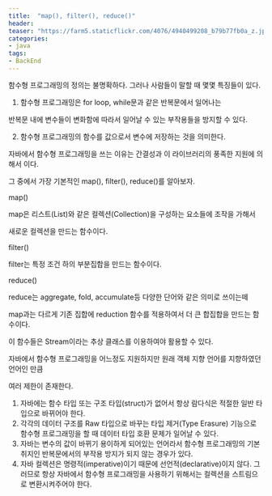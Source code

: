 ```yaml
---
title:  "map(), filter(), reduce()"
header:
teaser: "https://farm5.staticflickr.com/4076/4940499208_b79b77fb0a_z.jpg"
categories:
- java
tags:
- BackEnd
---
```

 함수형 프로그래밍의 정의는 불명확하다. 그러나 사람들이 말할 때 몇몇 특징들이 있다.

 1. 함수형 프로그래밍은 for loop, while문과 같은 반복문에서 일어나는
 
반복문 내에 변수들이 변화함에 따라서 일어날 수 있는 부작용들을 방지할 수 있다.

 2. 함수형 프로그래밍의 함수를 값으로서 변수에 저장하는 것을 의미한다.

자바에서 함수형 프로그래밍을 쓰는 이유는 간결성과 이 라이브러리의 풍족한 지원에 의해서 이다.

그 중에서 가장 기본적인 map(), filter(), reduce()를 알아보자.

map() 
  
  map은 리스트(List)와 같은 컬렉션(Collection)을 구성하는 요소들에 조작을 가해서

새로운 컬렉션을 만드는 함수이다.

filter()

  filter는 특정 조건 하의 부분집합을 만드는 함수이다.

reduce()

  reduce는 aggregate, fold, accumulate등 다양한 단어와 같은 의미로 쓰이는떼

map과는 다르게 기존 집합에 reduction 함수를 적용하여서 더 큰 합집합을 만드는 함수이다.

이 함수들은 Stream이라는 추상 클래스를 이용하여야 활용할 수 있다.


  자바에서 함수형 프로그래밍을 어느정도 지원하지만 원래 객체 지향 언어를 지향하였던 언어인 만큼

여러 제한이 존재한다.
  
  1. 자바에는 함수 타입 또는 구조 타입(struct)가 없어서 항상 람다식은 적절한 일반 타입으로 바뀌어야 한다.
  2. 각각의 데이터 구조를 Raw 타입으로 바꾸는 타입 제거(Type Erasure) 기능으로 함수형 프로그래밍을 할 때 데이터 타입 호환 문제가 일어날 수 있다.
  3. 자바는 변수의 값이 바뀌기 용이하게 되어있는 언어라서 함수형 프로그래밍의 기본 취지인 반복문에서의 부작용 방지가 되지 않는 경우가 있다.
  4. 자바 컬렉션은 명령적(imperative)이기 때문에 선언적(declarative)이지 않다. 그러므로 항상 자바에서 함수형 프로그래밍을
사용하기 위해서는 컬렉션을 스트림으로 변환시켜주어야 한다.

